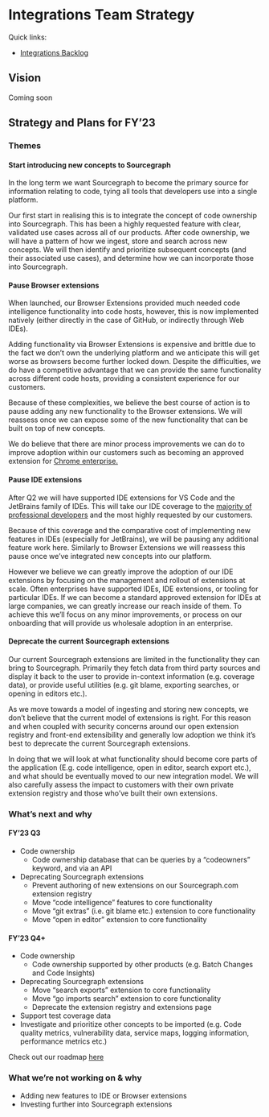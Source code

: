 # Integrations Team Strategy

Quick links:

- [Integrations Backlog](https://github.com/orgs/sourcegraph/projects/213/views/26)

## Vision

Coming soon

## Strategy and Plans for FY’23

### Themes

#### Start introducing new concepts to Sourcegraph

In the long term we want Sourcegraph to become the primary source for information relating to code, tying all tools that developers use into a single platform.

Our first start in realising this is to integrate the concept of code ownership into Sourcegraph. This has been a highly requested feature with clear, validated use cases across all of our products. After code ownership, we will have a pattern of how we ingest, store and search across new concepts. We will then identify and prioritize subsequent concepts (and their associated use cases), and determine how we can incorporate those into Sourcegraph.

#### Pause Browser extensions

When launched, our Browser Extensions provided much needed code intelligence functionality into code hosts, however, this is now implemented natively (either directly in the case of GitHub, or indirectly through Web IDEs).

Adding functionality via Browser Extensions is expensive and brittle due to the fact we don’t own the underlying platform and we anticipate this will get worse as browsers become further locked down. Despite the difficulties, we do have a competitive advantage that we can provide the same functionality across different code hosts, providing a consistent experience for our customers.

Because of these complexities, we believe the best course of action is to pause adding any new functionality to the Browser extensions. We will reassess once we can expose some of the new functionality that can be built on top of new concepts.

We do believe that there are minor process improvements we can do to improve adoption within our customers such as becoming an approved extension for [Chrome enterprise.](https://support.google.com/chrome/a/answer/6306504?hl=en)

#### Pause IDE extensions

After Q2 we will have supported IDE extensions for VS Code and the JetBrains family of IDEs. This will take our IDE coverage to the [majority of professional developers](https://survey.stackoverflow.co/2022/#section-worked-with-vs-want-to-work-with-integrated-development-environment) and the most highly requested by our customers.

Because of this coverage and the comparative cost of implementing new features in IDEs (especially for JetBrains), we will be pausing any additional feature work here. Similarly to Browser Extensions we will reassess this pause once we’ve integrated new concepts into our platform.

However we believe we can greatly improve the adoption of our IDE extensions by focusing on the management and rollout of extensions at scale. Often enterprises have supported IDEs, IDE extensions, or tooling for particular IDEs. If we can become a standard approved extension for IDEs at large companies, we can greatly increase our reach inside of them. To achieve this we’ll focus on any minor improvements, or process on our onboarding that will provide us wholesale adoption in an enterprise.

#### Deprecate the current Sourcegraph extensions

Our current Sourcegraph extensions are limited in the functionality they can bring to Sourcegraph. Primarily they fetch data from third party sources and display it back to the user to provide in-context information (e.g. coverage data), or provide useful utilities (e.g. git blame, exporting searches, or opening in editors etc.).

As we move towards a model of ingesting and storing new concepts, we don’t believe that the current model of extensions is right. For this reason and when coupled with security concerns around our open extension registry and front-end extensibility and generally low adoption we think it’s best to deprecate the current Sourcegraph extensions.

In doing that we will look at what functionality should become core parts of the application (E.g. code intelligence, open in editor, search export etc.), and what should be eventually moved to our new integration model. We will also carefully assess the impact to customers with their own private extension registry and those who’ve built their own extensions.

### What’s next and why

#### FY’23 Q3

- Code ownership
  - Code ownership database that can be queries by a “codeowners” keyword, and via an API
- Deprecating Sourcegraph extensions
  - Prevent authoring of new extensions on our Sourcegraph.com extension registry
  - Move “code intelligence” features to core functionality
  - Move “git extras” (i.e. git blame etc.) extension to core functionality
  - Move “open in editor” extension to core functionality

#### FY’23 Q4+

- Code ownership
  - Code ownership supported by other products (e.g. Batch Changes and Code Insights)
- Deprecating Sourcegraph extensions
  - Move “search exports” extension to core functionality
  - Move “go imports search” extension to core functionality
  - Deprecate the extension registry and extensions page
- Support test coverage data
- Investigate and prioritize other concepts to be imported (e.g. Code quality metrics, vulnerability data, service maps, logging information, performance metrics etc.)

Check out our roadmap [here](https://github.com/orgs/sourcegraph/projects/214/views/56)

### What we’re not working on & why

- Adding new features to IDE or Browser extensions
- Investing further into Sourcegraph extensions
